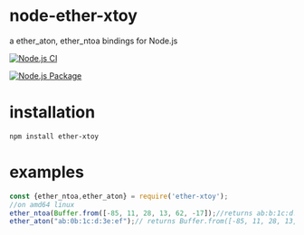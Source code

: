 # node-ether-xtoy
a ether_aton, ether_ntoa bindings for Node.js

[![Node.js CI](https://github.com/PupilTong/node-ether-xtoy/actions/workflows/node.js.yml/badge.svg)](https://github.com/PupilTong/node-ether-xtoy/actions/workflows/node.js.yml)

[![Node.js Package](https://github.com/PupilTong/node-ether-xtoy/actions/workflows/npm-publish.yml/badge.svg?branch=main&event=release)](https://github.com/PupilTong/node-ether-xtoy/actions/workflows/npm-publish.yml)

# installation

`npm install ether-xtoy`

# examples
```javascript
const {ether_ntoa,ether_aton} = require('ether-xtoy');
//on amd64 linux
ether_ntoa(Buffer.from([-85, 11, 28, 13, 62, -17]);//returns ab:b:1c:d:3e:ef
ether_aton("ab:0b:1c:d:3e:ef");// returns Buffer.from([-85, 11, 28, 13, 62, -17]);
```

